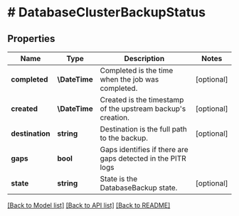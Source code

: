 # # DatabaseClusterBackupStatus

## Properties

Name | Type | Description | Notes
------------ | ------------- | ------------- | -------------
**completed** | **\DateTime** | Completed is the time when the job was completed. | [optional]
**created** | **\DateTime** | Created is the timestamp of the upstream backup&#39;s creation. | [optional]
**destination** | **string** | Destination is the full path to the backup. | [optional]
**gaps** | **bool** | Gaps identifies if there are gaps detected in the PITR logs |
**state** | **string** | State is the DatabaseBackup state. | [optional]

[[Back to Model list]](../../README.md#models) [[Back to API list]](../../README.md#endpoints) [[Back to README]](../../README.md)
